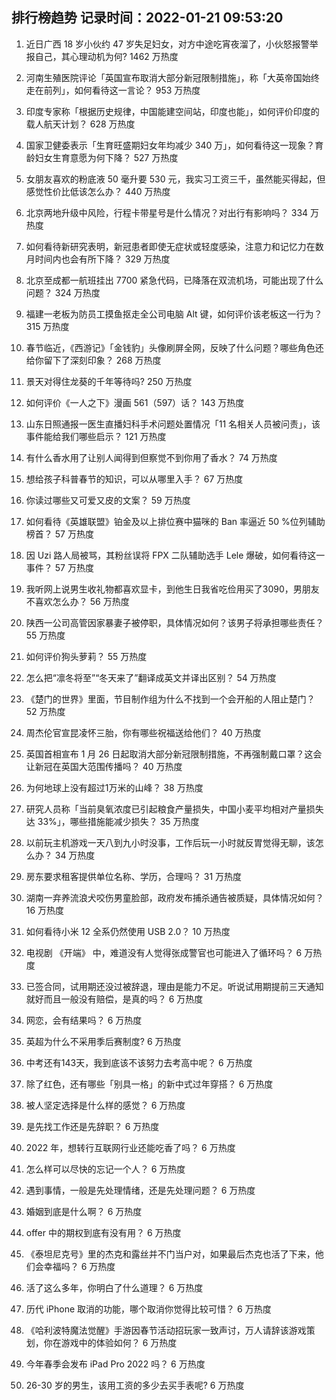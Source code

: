 
## 排行榜趋势 记录时间：2022-01-21 09:53:20
  
  1. 近日广西 18 岁小伙约 47 岁失足妇女，对方中途吃宵夜溜了，小伙怒报警举报自己，其心理动机为何? 1462 万热度
    
  2. 河南生殖医院评论「英国宣布取消大部分新冠限制措施」，称「大英帝国始终走在前列」，如何看待这一言论？ 953 万热度
    
  3. 印度专家称「根据历史规律，中国能建空间站，印度也能」，如何评价印度的载人航天计划？ 628 万热度
    
  4. 国家卫健委表示「生育旺盛期妇女年均减少 340 万」，如何看待这一现象？育龄妇女生育意愿为何下降？ 527 万热度
    
  5. 女朋友喜欢的粉底液 50 毫升要 530 元，我实习工资三千，虽然能买得起，但感觉性价比低该怎么办？ 440 万热度
    
  6. 北京两地升级中风险，行程卡带星号是什么情况？对出行有影响吗？ 334 万热度
    
  7. 如何看待新研究表明，新冠患者即使无症状或轻度感染，注意力和记忆力在数月时间内也会有所下降？ 329 万热度
    
  8. 北京至成都一航班挂出 7700 紧急代码，已降落在双流机场，可能出现了什么问题？ 324 万热度
    
  9. 福建一老板为防员工摸鱼抠走全公司电脑 Alt 键，如何评价该老板这一行为？ 315 万热度
    
  10. 春节临近，《西游记》「金钱豹」头像刷屏全网，反映了什么问题？哪些角色还给你留下了深刻印象？ 268 万热度
    
  11. 景天对得住龙葵的千年等待吗? 250 万热度
    
  12. 如何评价《一人之下》漫画 561（597）话？ 143 万热度
    
  13. 山东日照通报一医生直播妇科手术问题处置情况「11 名相关人员被问责」，该事件能给我们哪些启示？ 121 万热度
    
  14. 有什么香水用了让别人闻得到但察觉不到你用了香水？ 74 万热度
    
  15. 想给孩子科普春节的知识，可以从哪里入手？ 67 万热度
    
  16. 你读过哪些又可爱又皮的文案？ 59 万热度
    
  17. 如何看待《英雄联盟》铂金及以上排位赛中猫咪的 Ban 率逼近 50 %位列辅助榜首？ 57 万热度
    
  18. 因 Uzi 路人局被骂，其粉丝误将 FPX 二队辅助选手 Lele 爆破，如何看待这一事件？ 57 万热度
    
  19. 我听网上说男生收礼物都喜欢显卡，到他生日我省吃俭用买了3090，男朋友不喜欢怎么办？ 56 万热度
    
  20. 陕西一公司高管因家暴妻子被停职，具体情况如何？该男子将承担哪些责任？ 55 万热度
    
  21. 如何评价狗头萝莉？ 55 万热度
    
  22. 怎么把“凛冬将至”“冬天来了”翻译成英文并译出区别？ 54 万热度
    
  23. 《楚门的世界》里面，节目制作组为什么不找到一个会开船的人阻止楚门？ 52 万热度
    
  24. 周杰伦官宣昆凌怀三胎，你有哪些祝福送给他们？ 40 万热度
    
  25. 英国首相宣布 1 月 26 日起取消大部分新冠限制措施，不再强制戴口罩？这会让新冠在英国大范围传播吗？ 40 万热度
    
  26. 为何地球上没有超过1万米的山峰？ 38 万热度
    
  27. 研究人员称「当前臭氧浓度已引起粮食产量损失，中国小麦平均相对产量损失达 33%」，哪些措施能减少损失？ 35 万热度
    
  28. 以前玩主机游戏一天八到九小时没事，工作后玩一小时就反胃觉得无聊，该怎么办？ 34 万热度
    
  29. 房东要求租客提供单位名称、学历，合理吗？ 31 万热度
    
  30. 湖南一弃养流浪犬咬伤男童脸部，政府发布捕杀通告被质疑，具体情况如何？ 16 万热度
    
  31. 如何看待小米 12 全系仍然使用 USB 2.0？ 10 万热度
    
  32. 电视剧 《开端》 中，难道没有人觉得张成警官也可能进入了循环吗？ 6 万热度
    
  33. 已签合同，试用期还没过被辞退，理由是能力不足。听说试用期提前三天通知就好而且一般没有赔偿，是真的吗？ 6 万热度
    
  34. 网恋，会有结果吗？ 6 万热度
    
  35. 英超为什么不采用季后赛制度? 6 万热度
    
  36. 中考还有143天，我到底该不该努力去考高中呢？ 6 万热度
    
  37. 除了红色，还有哪些「别具一格」的新中式过年穿搭？ 6 万热度
    
  38. 被人坚定选择是什么样的感觉？ 6 万热度
    
  39. 是先找工作还是先辞职？ 6 万热度
    
  40. 2022 年，想转行互联网行业还能吃香了吗？ 6 万热度
    
  41. 怎么样可以尽快的忘记一个人？ 6 万热度
    
  42. 遇到事情，一般是先处理情绪，还是先处理问题？ 6 万热度
    
  43. 婚姻到底是什么啊？ 6 万热度
    
  44. offer 中的期权到底有没有用？ 6 万热度
    
  45. 《泰坦尼克号》里的杰克和露丝并不门当户对，如果最后杰克也活了下来，他们会幸福吗？ 6 万热度
    
  46. 活了这么多年，你明白了什么道理？ 6 万热度
    
  47. 历代 iPhone 取消的功能，哪个取消你觉得比较可惜？ 6 万热度
    
  48. 《哈利波特魔法觉醒》手游因春节活动招玩家一致声讨，万人请辞该游戏策划，你在游戏中的体验如何？ 6 万热度
    
  49. 今年春季会发布 iPad Pro 2022 吗？ 6 万热度
    
  50. 26-30 岁的男生，该用工资的多少去买手表呢? 6 万热度
    